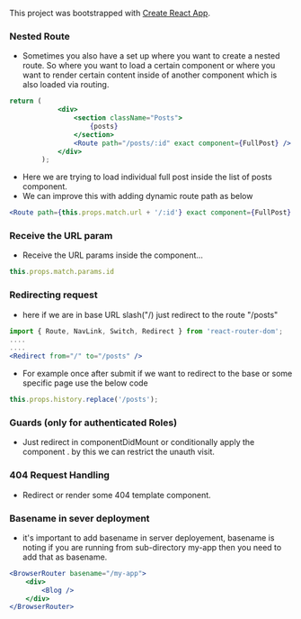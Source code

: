 This project was bootstrapped with [Create React App](https://github.com/facebook/create-react-app).

### Nested Route
* Sometimes you also have a set up where you want to create a nested route. So where you want to load a certain component or where you want to render certain content inside of another component which is also loaded via routing.

```jsx
return (
            <div>
                <section className="Posts">
                    {posts}
                </section>
                <Route path="/posts/:id" exact component={FullPost} />
            </div>
        );
```
* Here we are trying to load individual full post inside the list of posts component.
* We can improve this with adding dynamic route path as below

```jsx
<Route path={this.props.match.url + '/:id'} exact component={FullPost} />
```
### Receive the URL param

* Receive the URL params inside the component...

```jsx
this.props.match.params.id
```

### Redirecting request

* here if we are in base URL slash("/) just redirect to the route "/posts"

```jsx
import { Route, NavLink, Switch, Redirect } from 'react-router-dom';
....
....
<Redirect from="/" to="/posts" />
```
* For example once after submit if we want to redirect to the base or some specific page use the below code

```jsx
this.props.history.replace('/posts');
```
### Guards (only for authenticated Roles)
* Just redirect in componentDidMount or conditionally apply the component . by this we can restrict the unauth visit.
### 404 Request Handling
* Redirect or render some 404 template component.

### Basename in sever deployment
* it's important to add basename in server deployement, basename is noting if you are running from sub-directory my-app then you need to add that as basename.

```jsx
<BrowserRouter basename="/my-app">
    <div>
        <Blog />
    </div>
</BrowserRouter>
```




